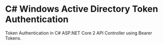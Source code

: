 # C# Windows Active Directory Token Authentication 
Token Authentication in C# ASP.NET Core 2 API Controller using Bearer Tokens.
